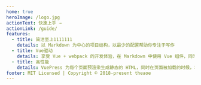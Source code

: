 ```yaml
---
home: true
heroImage: /logo.jpg
actionText: 快速上手 →
actionLink: /guide/
features:
  - title: 简洁至上1111111
    details: 以 Markdown 为中心的项目结构，以最少的配置帮助你专注于写作
  - title: Vue驱动
    details: 享受 Vue + webpack 的开发体验，在 Markdown 中使用 Vue 组件，同时可以使用 Vue 来开发自定义主题
  - title: 高性能
    details: VuePress 为每个页面预渲染生成静态的 HTML，同时在页面被加载的时候，将作为 SPA 运行
footer: MIT Licensed | Copyright © 2018-present theaoe
---
```

